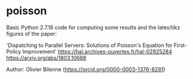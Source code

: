 # poisson
Basic Python 2.7.16 code for computing some results and the latex/tikz figures of the paper:

'Dispatching to Parallel Servers: Solutions of Poisson's Equation for First-Policy Improvement'
https://hal.archives-ouvertes.fr/hal-02925284
https://arxiv.org/abs/1803.10688

Author: Olivier Bilenne (https://orcid.org/0000-0003-1376-8281)
